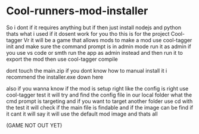 # Cool-runners-mod-installer

So i dont if it requires anything but if then just install nodejs and python thats what i used if it dosent work for you tho this is for the project Cool-tagger Vr it will be a game that allows mods
to make a mod use cool-tagger init and make sure the command prompt is in admin mode run it as admin if you use vs code or smth run the app as admin instead and then run it to export the mod then use
cool-tagger compile <file path or local file path> 

dont touch the main.zip if you dont know how to manual install it i recommend the installer.exe down here

also if you wanna know if the mod is setup right like the config is right use cool-tagger test
it will try and find the config file in our local folder what the cmd prompt is targeting and if you want to target another folder use cd <folder path> with the test it will check if the main file is findable and if the image can be find if it cant it will say it will use the default mod image and thats all


(GAME NOT OUT YET)

